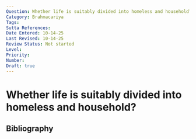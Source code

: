 ```yaml
---
Question: Whether life is suitably divided into homeless and household?
Category: Brahmacariya
Tags: 
Sutta References: 
Date Entered: 10-14-25
Last Revised: 10-14-25
Review Status: Not started
Level: 
Priority: 
Number: 
Draft: true
---
```


# Whether life is suitably divided into homeless and household?

## Bibliography

<!-- 

Notes:



-->